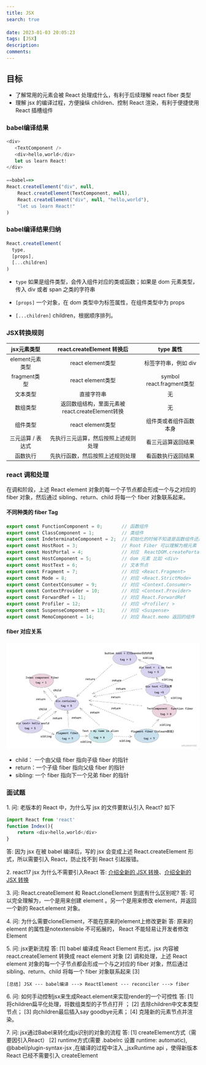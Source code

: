 ```yaml
---
title: JSX
search: true

date: 2023-01-03 20:05:23
tags: [JSX]
description:
comments:
---
```


## 目标
- 了解常用的元素会被 React 处理成什么，有利于后续理解 react fiber 类型
- 理解 jsx 的编译过程，方便操纵 children、控制 React 渲染，有利于便捷使用 React 插槽组件

### babel编译结果

```js
<div>
   <TextComponent />
   <div>hello,world</div>
   let us learn React!
</div>

==babel==> 
React.createElement("div", null,
    React.createElement(TextComponent, null),
    React.createElement("div", null, "hello,world"),
    "let us learn React!"
)
```

### babel编译结果归纳
```js
React.createElement(
  type,
  [props],
  [...children]
)
```

- `type` 如果是组件类型，会传入组件对应的类或函数；如果是 dom 元素类型，传入 div 或者 span 之类的字符串

- `[props]` 一个对象，在 dom 类型中为标签属性，在组件类型中为 props 

- `[...children]` children，根据顺序排列。

### JSX转换规则

| jsx元素类型 |	react.createElement 转换后 | type 属性 |
| :------: | :----------: | :-----------: |
| element元素类型 | react element类型 | 标签字符串，例如 div |
| fragment类型 |  react element类型 | symbol react.fragment类型 |
| 文本类型 | 直接字符串 | 无 |
| 数组类型 | 返回数组结构，里面元素被react.createElement转换 | 无 |
| 组件类型 | react element类型 | 组件类或者组件函数本身 |
| 三元运算 / 表达式 | 先执行三元运算，然后按照上述规则处理 | 看三元运算返回结果 |
| 函数执行	| 先执行函数，然后按照上述规则处理 | 看函数执行返回结果 |


### react 调和处理
在调和阶段，上述 React element 对象的每一个子节点都会形成一个与之对应的 fiber 对象，然后通过 sibling、return、child 将每一个 fiber 对象联系起来。

#### 不同种类的 fiber Tag

```js
export const FunctionComponent = 0;       // 函数组件
export const ClassComponent = 1;          // 类组件
export const IndeterminateComponent = 2;  // 初始化的时候不知道是函数组件还是类组件 
export const HostRoot = 3;                // Root Fiber 可以理解为根元素 ， 通过reactDom.render()产生的根元素
export const HostPortal = 4;              // 对应  ReactDOM.createPortal 产生的 Portal 
export const HostComponent = 5;           // dom 元素 比如 <div>
export const HostText = 6;                // 文本节点
export const Fragment = 7;                // 对应 <React.Fragment> 
export const Mode = 8;                    // 对应 <React.StrictMode>   
export const ContextConsumer = 9;         // 对应 <Context.Consumer>
export const ContextProvider = 10;        // 对应 <Context.Provider>
export const ForwardRef = 11;             // 对应 React.ForwardRef
export const Profiler = 12;               // 对应 <Profiler/ >
export const SuspenseComponent = 13;      // 对应 <Suspense>
export const MemoComponent = 14;          // 对应 React.memo 返回的组件
```

#### fiber 对应关系

![](./images/fiber.jpg)

- child： 一个由父级 fiber 指向子级 fiber 的指针
- return：一个子级 fiber 指向父级 fiber 的指针
- sibling: 一个 fiber 指向下一个兄弟 fiber 的指针




### 面试题
1\. 问: 老版本的 React 中，为什么写 jsx 的文件要默认引入 React? 如下
```js
import React from 'react'
function Index(){
    return <div>hello,world</div>
}
```
答: 因为 jsx 在被 babel 编译后，写的 jsx 会变成上述 React.createElement 形式，所以需要引入 React，防止找不到 React 引起报错。

2\. react17 jsx 为什么不需要引入React
答: [介绍全新的 JSX 转换](https://react.docschina.org/blog/2020/09/22/introducing-the-new-jsx-transform.html)、[介绍全新的 JSX 转换](https://reactjs.org/blog/2020/09/22/introducing-the-new-jsx-transform.html)

3\. 问: React.createElement 和 React.cloneElement 到底有什么区别呢?
答: 可以完全理解为，一个是用来创建 element 。另一个是用来修改 element，并返回一个新的 React.element 对象。

4\. 问: 为什么需要cloneElement，不能在原来的element上修改更新
答: 原来的 element 的属性是notextensible 不可拓展的， React 不能轻易让开发者修改 Element

5\. 问: jsx更新流程
答: [1] babel 编译成 React Element 形式，jsx 内容被 react.createElement 转换成 react element 对象 
    [2] 调和处理，上述 React element 对象的每一个子节点都会形成一个与之对应的 fiber 对象，然后通过 sibling、return、child 将每一个 fiber 对象联系起来
    [3]

    [总结] JSX --- babel编译 ---> ReactElement --- reconciler ---> fiber

6\. 问: 如何手动控制jsx来生成React.element来实现render的一个可控性
答: [1] 将children扁平化处理，将数组类型的子节点打开 ；
    [2] 去除children中文本类型节点；
    [3] 向children最后插入say goodbye元素；
    [4] 克隆新的元素节点并渲染。

7\. 问: jsx通过Babel来转化成js识别的对象的流程
答: [1] createElement方式（需要因引入React） 
    [2] runtime方式(需要 .babelrc 设置 runtime: automatic), @babel/plugin-syntax-jsx ,在编译的过程中注入 _jsxRuntime api ，使得新版本 React 已经不需要引入 createElement
